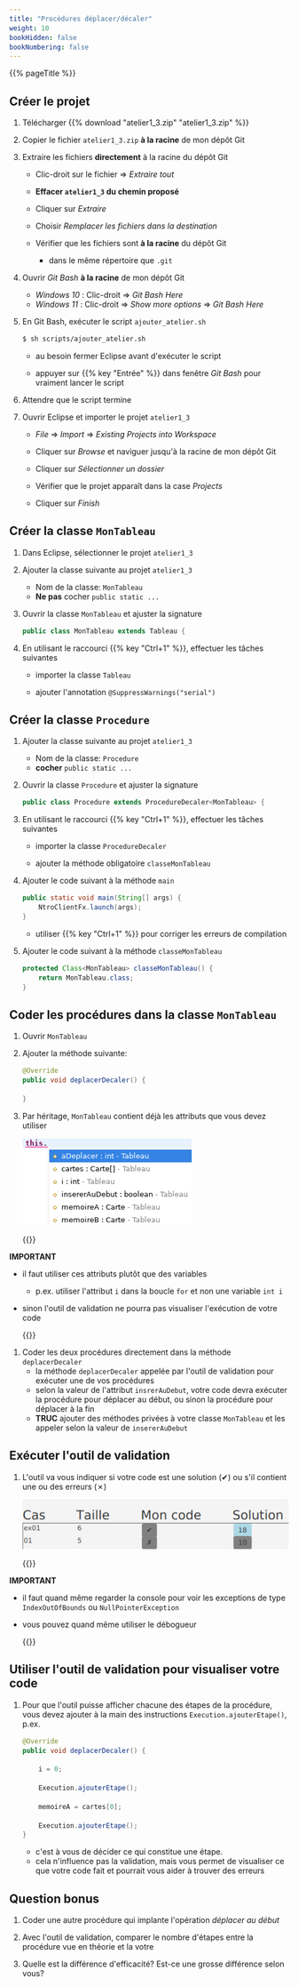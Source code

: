 ```yaml
---
title: "Procédures déplacer/décaler"
weight: 10
bookHidden: false
bookNumbering: false
---
```


{{% pageTitle %}}

## Créer le projet

1. Télécharger {{% download "atelier1_3.zip" "atelier1_3.zip" %}}

1. Copier le fichier `atelier1_3.zip` **à la racine** de mon dépôt Git

1. Extraire les fichiers **directement** à la racine du dépôt Git

    * Clic-droit sur le fichier => *Extraire tout*

    * **Effacer `atelier1_3` du chemin proposé**

    * Cliquer sur *Extraire*

    * Choisir *Remplacer les fichiers dans la destination*

    * Vérifier que les fichiers sont **à la racine** du dépôt Git 

        * dans le même répertoire que `.git`

        

1. Ouvrir *Git Bash* **à la racine** de mon dépôt Git

    * *Windows 10* : Clic-droit => *Git Bash Here*
    * *Windows 11* : Clic-droit => *Show more options* => *Git Bash Here*

1. En Git Bash, exécuter le script `ajouter_atelier.sh`

    ```bash
    $ sh scripts/ajouter_atelier.sh
    ```

    * au besoin fermer Eclipse avant d'exécuter le script

    * appuyer sur {{% key "Entrée" %}} dans fenêtre *Git Bash* pour vraiment lancer le script


1. Attendre que le script termine

1. Ouvrir Eclipse et importer le projet `atelier1_3`

    * *File* => *Import* => *Existing Projects into Workspace*

    * Cliquer sur *Browse* et naviguer jusqu'à la racine de mon dépôt Git

    * Cliquer sur *Sélectionner un dossier*

    * Vérifier que le projet apparaît dans la case *Projects*

    * Cliquer sur *Finish*


## Créer la classe `MonTableau`

1. Dans Eclipse, sélectionner le projet `atelier1_3`

1. Ajouter la classe suivante au projet `atelier1_3`
    * Nom de la classe: `MonTableau`
    * **Ne pas** cocher `public static ...`

1. Ouvrir la classe `MonTableau` et ajuster la signature

    ```java
    public class MonTableau extends Tableau {
    ```

1. En utilisant le raccourci {{% key "Ctrl+1" %}}, effectuer les tâches suivantes
    * importer la classe `Tableau`

    * ajouter l'annotation `@SuppressWarnings("serial")`

## Créer la classe `Procedure`

1. Ajouter la classe suivante au projet `atelier1_3`
    * Nom de la classe: `Procedure`
    * **cocher** `public static ...`

1. Ouvrir la classe `Procedure` et ajuster la signature

    ```java
    public class Procedure extends ProcedureDecaler<MonTableau> {
    ```

1. En utilisant le raccourci {{% key "Ctrl+1" %}}, effectuer les tâches suivantes
    * importer la classe `ProcedureDecaler`

    * ajouter la méthode obligatoire `classeMonTableau`

1. Ajouter le code suivant à la méthode `main`

    ```java
    public static void main(String[] args) {
        NtroClientFx.launch(args);
    }
    ```

    * utiliser {{% key "Ctrl+1" %}} pour corriger les erreurs de compilation

1. Ajouter le code suivant à la méthode `classeMonTableau`

    ```java
    protected Class<MonTableau> classeMonTableau() {
        return MonTableau.class;
    }
    ```

## Coder les procédures dans la classe `MonTableau`

1. Ouvrir `MonTableau`

1. Ajouter la méthode suivante:

    ```java
    @Override
    public void deplacerDecaler() {

    }
    ```

1. Par héritage, `MonTableau` contient déjà les attributs que vous devez utiliser 

    <img class="figure" src="attributs.png" />

    {{<excerpt class="note">}}

**IMPORTANT** 

* il faut utiliser ces attributs plutôt que des variables
    * p.ex. utiliser l'attribut `i` dans la boucle `for` et non une variable `int i`
* sinon l'outil de validation ne pourra pas visualiser l'exécution de votre code

    {{</excerpt>}}


1. Coder les deux procédures directement dans la méthode `deplacerDecaler`
    * la méthode `deplacerDecaler` appelée par l'outil de validation pour exécuter une de vos procédures
    * selon la valeur de l'attribut `insrerAuDebut`, votre code devra exécuter la procédure pour déplacer au début, ou sinon la procédure pour déplacer à la fin
    * **TRUC** ajouter des méthodes privées à votre classe `MonTableau` et les appeler selon la valeur de `insererAuDebut`

## Exécuter l'outil de validation

1. L'outil va vous indiquer si votre code est une solution (✔) ou s'il contient une ou des erreurs (✗)

    <img class="small-figure" src="solution_ou_erreur.png"/>

    {{<excerpt class="note">}}

**IMPORTANT** 

* il faut quand même regarder la console pour voir les exceptions de type `IndexOutOfBounds` ou `NullPointerException`
* vous pouvez quand même utiliser le débogueur

    {{</excerpt>}}

## Utiliser l'outil de validation pour visualiser votre code

1. Pour que l'outil puisse afficher chacune des étapes de la procédure, vous devez ajouter à la main des instructions `Execution.ajouterEtape()`, p.ex.

    ```java
    @Override
    public void deplacerDecaler() {

        i = 0;

        Execution.ajouterEtape();

        memoireA = cartes[0];

        Execution.ajouterEtape();
    }
    ```

    * c'est à vous de décider ce qui constitue une étape. 
    * cela n'influence pas la validation, mais vous permet de visualiser ce que votre code fait et pourrait vous aider à trouver des erreurs

## Question bonus 

1. Coder une autre procédure qui implante l'opération *déplacer au début*

1. Avec l'outil de validation, comparer le nombre d'étapes entre la procédure vue en théorie et la votre

1. Quelle est la différence d'efficacité? Est-ce une grosse différence selon vous?








